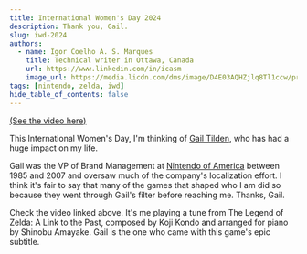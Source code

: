 ```yaml
---
title: International Women's Day 2024
description: Thank you, Gail.
slug: iwd-2024
authors:
  - name: Igor Coelho A. S. Marques
    title: Technical writer in Ottawa, Canada 
    url: https://www.linkedin.com/in/icasm
    image_url: https://media.licdn.com/dms/image/D4E03AQHZjlq8Tl1ccw/profile-displayphoto-shrink_800_800/0/1705677142126?e=1713398400&v=beta&t=_mzrYXwTu2_-a-Tt-0HKC4utBw9RU3UE5tcg-3wN-gA
tags: [nintendo, zelda, iwd]
hide_table_of_contents: false
---
```


[(See the video here)](https://www.linkedin.com/posts/icasm_nintendo-zelda-iwd2024-activity-7171926966823038976-B-CE?utm_source=share&utm_medium=member_desktop)

This International Women's Day, I'm thinking of [Gail Tilden](https://www.linkedin.com/in/gail-tilden-a6a3295/), who has had a huge impact on my life.

Gail was the VP of Brand Management at [Nintendo of America](https://www.linkedin.com/company/nintendo) between 1985 and 2007 and oversaw much of the company's localization effort. I think it's fair to say that many of the games that shaped who I am did so because they went through Gail's filter before reaching me. Thanks, Gail.

Check the video linked above. It's me playing a tune from The Legend of Zelda: A Link to the Past, composed by Koji Kondo and arranged for piano by Shinobu Amayake. Gail is the one who came with this game's epic subtitle.
